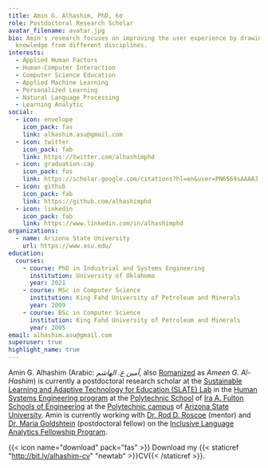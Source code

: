 ```yaml
---
title: Amin G. Alhashim, PhD, 6σ
role: Postdoctoral Research Scholar
avatar_filename: avatar.jpg
bio: Amin's research focuses on improving the user experience by drawing
  knowledge from different disciplines.
interests:
  - Applied Human Factors
  - Human-Computer Interaction
  - Computer Science Education
  - Applied Machine Learning
  - Personalized Learning
  - Natural Language Processing
  - Learning Analytic
social:
  - icon: envelope
    icon_pack: fas
    link: alhashim.asu@gmail.com
  - icon: twitter
    icon_pack: fab
    link: https://twitter.com/alhashimphd
  - icon: graduation-cap
    icon_pack: fas
    link: https://scholar.google.com/citations?hl=en&user=PN6569sAAAAJ
  - icon: github
    icon_pack: fab
    link: https://github.com/alhashimphd
  - icon: linkedin
    icon_pack: fab
    link: https://www.linkedin.com/in/alhashimphd
organizations:
  - name: Arizona State University
    url: https://www.asu.edu/
education:
  courses:
    - course: PhD in Industrial and Systems Engineering
      institution: University of Oklahoma
      year: 2021
    - course: MSc in Computer Science
      institution: King Fahd University of Petroleum and Minerals
      year: 2009
    - course: BSc in Computer Science
      institution: King Fahd University of Petroleum and Minerals
      year: 2005
email: alhashim.asu@gmail.com
superuser: true
highlight_name: true
---
```

Amin G. Alhashim (Arabic: *أمين غ. الهاشم*, also [Romanized](https://en.wikipedia.org/wiki/Romanization_of_Arabic) as *Ameen G. Al-Hashim*) is currently a postdoctoral research scholar at the [Sustainable Learning and Adaptive Technology for Education (SLATE) Lab](https://slatelab.engineering.asu.edu/) in the [Human Systems Engineering program](https://poly.engineering.asu.edu/hse/) at the [Polytechnic School](https://poly.engineering.asu.edu/) of [Ira A. Fulton Schools of Engineering](https://engineering.asu.edu/) at the [Polytechnic campus](https://campus.asu.edu/polytechnic) of [Arizona State University](https://www.asu.edu/).  Amin is currently working with [Dr. Rod D. Roscoe](https://isearch.asu.edu/profile/1809961) (mentor) and [Dr. Maria Goldshtein](https://mariagoldshtein.wordpress.com/) (postdoctoral fellow) on the [Inclusive Language Analytics Fellowship Program](https://slatelab.engineering.asu.edu/analytics/).

{{< icon name="download" pack="fas" >}} Download my {{< staticref "http://bit.ly/alhashim-cv" "newtab" >}}CV{{< /staticref >}}.